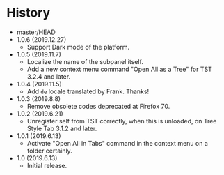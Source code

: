 # History

 - master/HEAD
 - 1.0.6 (2019.12.27)
   * Support Dark mode of the platform.
 - 1.0.5 (2019.11.7)
   * Localize the name of the subpanel itself.
   * Add a new context menu command "Open All as a Tree" for TST 3.2.4 and later.
 - 1.0.4 (2019.11.5)
   * Add `de` locale translated by Frank. Thanks!
 - 1.0.3 (2019.8.8)
   * Remove obsolete codes deprecated at Firefox 70.
 - 1.0.2 (2019.6.21)
   * Unregister self from TST correctly, when this is unloaded, on Tree Style Tab 3.1.2 and later.
 - 1.0.1 (2019.6.13)
   * Activate "Open All in Tabs" command in the context menu on a folder certainly.
 - 1.0 (2019.6.13)
   * Initial release.
